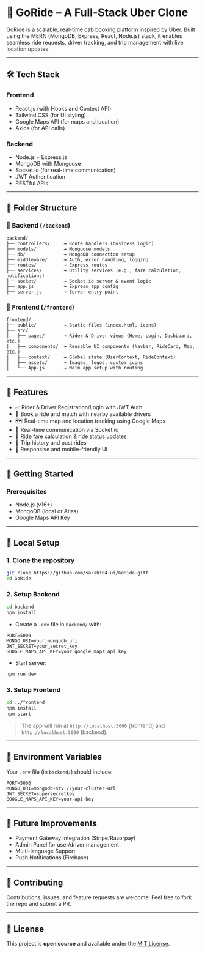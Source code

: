 # 🚖 GoRide – A Full-Stack Uber Clone

GoRide is a scalable, real-time cab booking platform inspired by Uber. Built using the MERN (MongoDB, Express, React, Node.js) stack, it enables seamless ride requests, driver tracking, and trip management with live location updates.

---

## 🛠️ Tech Stack

### Frontend

* React.js (with Hooks and Context API)
* Tailwind CSS (for UI styling)
* Google Maps API (for maps and location)
* Axios (for API calls)

### Backend

* Node.js + Express.js
* MongoDB with Mongoose
* Socket.io (for real-time communication)
* JWT Authentication
* RESTful APIs

---

## 📁 Folder Structure

### 🔹 Backend (`/backend`)

```
backend/
├── controllers/     → Route handlers (business logic)
├── models/          → Mongoose models
├── db/              → MongoDB connection setup
├── middleware/      → Auth, error handling, logging
├── routes/          → Express routes
├── services/        → Utility services (e.g., fare calculation, notifications)
├── socket/          → Socket.io server & event logic
├── app.js           → Express app config
├── server.js        → Server entry point
```

### 🔹 Frontend (`/frontend`)

```
frontend/
├── public/          → Static files (index.html, icons)
├── src/
│   ├── pages/       → Rider & Driver views (Home, Login, Dashboard, etc.)
│   ├── components/  → Reusable UI components (Navbar, RideCard, Map, etc.)
│   ├── context/     → Global state (UserContext, RideContext)
│   ├── assets/      → Images, logos, custom icons
│   └── App.js       → Main app setup with routing
```

---

## 🌟 Features

* ✅ Rider & Driver Registration/Login with JWT Auth
* 🚗 Book a ride and match with nearby available drivers
* 🗺️ Real-time map and location tracking using Google Maps
* 🔄 Real-time communication via Socket.io
* 💸 Ride fare calculation & ride status updates
* 🧾 Trip history and past rides
* 📱 Responsive and mobile-friendly UI

---

## 🧪 Getting Started

### Prerequisites

* Node.js (v16+)
* MongoDB (local or Atlas)
* Google Maps API Key

---

## 🚀 Local Setup

### 1. Clone the repository

```bash
git clone https://github.com/sakshi04-ui/GoRide.gitt
cd GoRide
```

### 2. Setup Backend

```bash
cd backend
npm install
```

* Create a `.env` file in `backend/` with:

```
PORT=5000
MONGO_URI=your_mongodb_uri
JWT_SECRET=your_secret_key
GOOGLE_MAPS_API_KEY=your_google_maps_api_key
```

* Start server:

```bash
npm run dev
```

### 3. Setup Frontend

```bash
cd ../frontend
npm install
npm start
```

> The app will run at `http://localhost:3000` (frontend) and `http://localhost:5000` (backend).

---

## 🔐 Environment Variables

Your `.env` file (in `backend/`) should include:

```env
PORT=5000
MONGO_URI=mongodb+srv://your-cluster-url
JWT_SECRET=supersecretkey
GOOGLE_MAPS_API_KEY=your-api-key
```

---

## 🧠 Future Improvements

* Payment Gateway Integration (Stripe/Razorpay)
* Admin Panel for user/driver management
* Multi-language Support
* Push Notifications (Firebase)

---

## 🤝 Contributing

Contributions, issues, and feature requests are welcome!
Feel free to fork the repo and submit a PR.

---

## 📄 License

This project is **open source** and available under the [MIT License](LICENSE).
